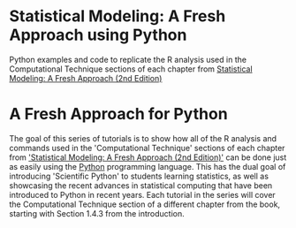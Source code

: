 Statistical Modeling: A Fresh Approach using Python
==============================

Python examples and code to replicate the R analysis used in the Computational Technique sections of each chapter from [Statistical Modeling: A Fresh Approach (2nd Edition)][book]

# A Fresh Approach for Python

The goal of this series of tutorials is to show how all of the R analysis and
commands used in the 'Computational Technique' sections of each chapter from
['Statistical Modeling: A Fresh Approach (2nd Edition)'][book] can be done just
as easily using the [Python][python] programming language. This has the dual
goal of introducing 'Scientific Python' to students learning statistics, as well
as showcasing the recent advances in statistical computing that have been
introduced to Python in recent years. Each tutorial in the series will cover the
Computational Technique section of a different chapter from the book, starting
with Section 1.4.3 from the introduction.

[book]: http://www.mosaic-web.org/go/StatisticalModeling/
[python]: http://python.org/

